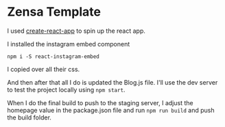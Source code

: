 # Zensa Template

I used [create-react-app](https://github.com/facebookincubator/create-react-app) to spin up the react app.

I installed the instagram embed component 

```
npm i -S react-instagram-embed
```

I copied over all their css.

And then after that all I do is updated the Blog.js file. I'll use the dev server to test the project locally using `npm start`.

When I do the final build to push to the staging server, I adjust the homepage value in the package.json file and run `npm run build` and push the build folder.

